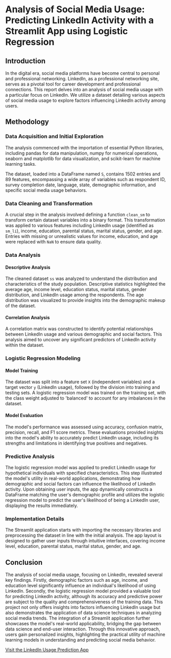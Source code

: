 # Analysis of Social Media Usage: Predicting LinkedIn Activity with a Streamlit App using Logistic Regression

## Introduction

In the digital era, social media platforms have become central to personal and professional networking. LinkedIn, as a professional networking site, serves as a pivotal tool for career development and professional connections. This report delves into an analysis of social media usage with a particular focus on LinkedIn. We utilize a dataset detailing various aspects of social media usage to explore factors influencing LinkedIn activity among users.

## Methodology

### Data Acquisition and Initial Exploration

The analysis commenced with the importation of essential Python libraries, including pandas for data manipulation, numpy for numerical operations, seaborn and matplotlib for data visualization, and scikit-learn for machine learning tasks.

The dataset, loaded into a DataFrame named `S`, contains 1502 entries and 89 features, encompassing a wide array of variables such as respondent ID, survey completion date, language, state, demographic information, and specific social media usage behaviors.

### Data Cleaning and Transformation

A crucial step in the analysis involved defining a function `clean_sm` to transform certain dataset variables into a binary format. This transformation was applied to various features including LinkedIn usage (identified as `sm_li`), income, education, parental status, marital status, gender, and age. Entries with missing or unrealistic values for income, education, and age were replaced with `NaN` to ensure data quality.

### Data Analysis

#### Descriptive Analysis

The cleaned dataset `ss` was analyzed to understand the distribution and characteristics of the study population. Descriptive statistics highlighted the average age, income level, education status, marital status, gender distribution, and LinkedIn usage among the respondents. The age distribution was visualized to provide insights into the demographic makeup of the dataset.

#### Correlation Analysis

A correlation matrix was constructed to identify potential relationships between LinkedIn usage and various demographic and social factors. This analysis aimed to uncover any significant predictors of LinkedIn activity within the dataset.

### Logistic Regression Modeling

#### Model Training

The dataset was split into a feature set `X` (independent variables) and a target vector `y` (LinkedIn usage), followed by the division into training and testing sets. A logistic regression model was trained on the training set, with the class weight adjusted to 'balanced' to account for any imbalances in the dataset.

#### Model Evaluation

The model's performance was assessed using accuracy, confusion matrix, precision, recall, and F1 score metrics. These evaluations provided insights into the model's ability to accurately predict LinkedIn usage, including its strengths and limitations in identifying true positives and negatives.

### Predictive Analysis

The logistic regression model was applied to predict LinkedIn usage for hypothetical individuals with specified characteristics. This step illustrated the model's utility in real-world applications, demonstrating how demographic and social factors can influence the likelihood of LinkedIn activity.
Upon obtaining user inputs, the app dynamically constructs a DataFrame matching the user's demographic profile and utilizes the logistic regression model to predict the user's likelihood of being a LinkedIn user, displaying the results immediately.
### Implementation Details

The Streamlit application starts with importing the necessary libraries and preprocessing the dataset in line with the initial analysis. The app layout is designed to gather user inputs through intuitive interfaces, covering income level, education, parental status, marital status, gender, and age.

## Conclusion

The analysis of social media usage, focusing on LinkedIn, revealed several key findings. Firstly, demographic factors such as age, income, and education level significantly influence an individual's likelihood of using LinkedIn. Secondly, the logistic regression model provided a valuable tool for predicting LinkedIn activity, although its accuracy and predictive power are subject to the quality and comprehensiveness of the training data.
This project not only offers insights into factors influencing LinkedIn usage but also demonstrates the application of data science techniques in analyzing social media trends. The integration of a Streamlit application further showcases the model's real-world applicability, bridging the gap between data science and end-user interaction. Through this innovative approach, users gain personalized insights, highlighting the practical utility of machine learning models in understanding and predicting social media behavior. 


[Visit the LinkedIn Usage Prediction App](https://linkedin-predictionpy-dhqejus5znxdwsxyb2gxtd.streamlit.app/)
